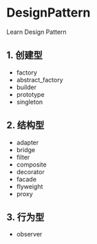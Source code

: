 # DesignPattern
Learn Design Pattern

## 1. 创建型

- factory
- abstract_factory
- builder 
- prototype
- singleton

## 2. 结构型

- adapter
- bridge
- filter
- composite
- decorator
- facade
- flyweight
- proxy

## 3. 行为型

- observer
